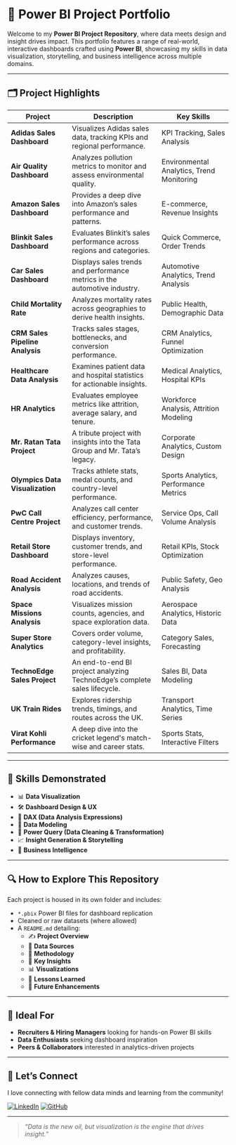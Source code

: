 
# 🚀 Power BI Project Portfolio

Welcome to my **Power BI Project Repository**, where data meets design and insight drives impact. This portfolio features a range of real-world, interactive dashboards crafted using **Power BI**, showcasing my skills in data visualization, storytelling, and business intelligence across multiple domains.

---

## 🗂️ Project Highlights

| Project | Description | Key Skills |
|--------|-------------|------------|
| **Adidas Sales Dashboard** | Visualizes Adidas sales data, tracking KPIs and regional performance. | KPI Tracking, Sales Analysis |
| **Air Quality Dashboard** | Analyzes pollution metrics to monitor and assess environmental quality. | Environmental Analytics, Trend Monitoring |
| **Amazon Sales Dashboard** | Provides a deep dive into Amazon’s sales performance and patterns. | E-commerce, Revenue Insights |
| **Blinkit Sales Dashboard** | Evaluates Blinkit’s sales performance across regions and categories. | Quick Commerce, Order Trends |
| **Car Sales Dashboard** | Displays sales trends and performance metrics in the automotive industry. | Automotive Analytics, Trend Analysis |
| **Child Mortality Rate** | Analyzes mortality rates across geographies to derive health insights. | Public Health, Demographic Data |
| **CRM Sales Pipeline Analysis** | Tracks sales stages, bottlenecks, and conversion performance. | CRM Analytics, Funnel Optimization |
| **Healthcare Data Analysis** | Examines patient data and hospital statistics for actionable insights. | Medical Analytics, Hospital KPIs |
| **HR Analytics** | Evaluates employee metrics like attrition, average salary, and tenure. | Workforce Analysis, Attrition Modeling |
| **Mr. Ratan Tata Project** | A tribute project with insights into the Tata Group and Mr. Tata’s legacy. | Corporate Analytics, Custom Design |
| **Olympics Data Visualization** | Tracks athlete stats, medal counts, and country-level performance. | Sports Analytics, Performance Metrics |
| **PwC Call Centre Project** | Analyzes call center efficiency, performance, and customer trends. | Service Ops, Call Volume Analysis |
| **Retail Store Dashboard** | Displays inventory, customer trends, and store-level performance. | Retail KPIs, Stock Optimization |
| **Road Accident Analysis** | Analyzes causes, locations, and trends of road accidents. | Public Safety, Geo Analysis |
| **Space Missions Analysis** | Visualizes mission counts, agencies, and space exploration data. | Aerospace Analytics, Historic Data |
| **Super Store Analytics** | Covers order volume, category-level insights, and profitability. | Category Sales, Forecasting |
| **TechnoEdge Sales Project** | An end-to-end BI project analyzing TechnoEdge’s complete sales lifecycle. | Sales BI, Data Modeling |
| **UK Train Rides** | Explores ridership trends, timings, and routes across the UK. | Transport Analytics, Time Series |
| **Virat Kohli Performance** | A deep dive into the cricket legend's match-wise and career stats. | Sports Stats, Interactive Filters |

---

## 🧠 Skills Demonstrated

- 📊 **Data Visualization**
- 🛠 **Dashboard Design & UX**
- 🧮 **DAX (Data Analysis Expressions)**
- 🧱 **Data Modeling**
- 🧹 **Power Query (Data Cleaning & Transformation)**
- 📈 **Insight Generation & Storytelling**
- 🔄 **Business Intelligence**

---

## 🔍 How to Explore This Repository

Each project is housed in its own folder and includes:

- `*.pbix` Power BI files for dashboard replication
- Cleaned or raw datasets (where allowed)
- A `README.md` detailing:
  - ✍️ **Project Overview**
  - 📂 **Data Sources**
  - 🧠 **Methodology**
  - 🔑 **Key Insights**
  - 📊 **Visualizations**
  - 📌 **Lessons Learned**
  - 🌱 **Future Enhancements**

---

## 🎯 Ideal For

- **Recruiters & Hiring Managers** looking for hands-on Power BI skills
- **Data Enthusiasts** seeking dashboard inspiration
- **Peers & Collaborators** interested in analytics-driven projects

---

## 🤝 Let’s Connect

I love connecting with fellow data minds and learning from the community!

[![LinkedIn](https://img.shields.io/badge/LinkedIn-%230077B5.svg?style=for-the-badge&logo=linkedin&logoColor=white)](https://www.linkedin.com/in/padmach-behera/)
[![GitHub](https://img.shields.io/badge/GitHub-%23121011.svg?style=for-the-badge&logo=github&logoColor=white)](https://github.com/Paadmaa)

---

> _“Data is the new oil, but visualization is the engine that drives insight.”_

